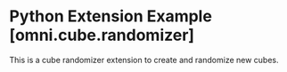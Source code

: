 # Python Extension Example [omni.cube.randomizer]

This is a cube randomizer extension to create and randomize new cubes.

